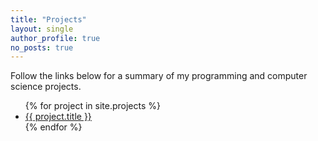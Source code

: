 ```yaml
---
title: "Projects"
layout: single
author_profile: true
no_posts: true
---
```


Follow the links below for a summary of my programming and computer science projects.

<ul>
  {% for project in site.projects %}
    <li><a href="{{ project.url }}">{{ project.title }}</a></li>
  {% endfor %}
</ul>
